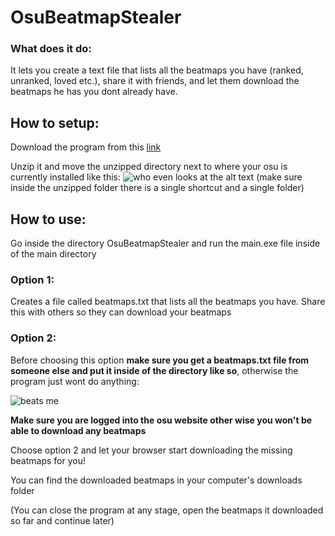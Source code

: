 # OsuBeatmapStealer

### What does it do:
It lets you create a text file that lists all the beatmaps you have (ranked, unranked, loved etc.), share it with friends, and let them download the beatmaps he has you dont already have.


## How to setup:
Download the program from this [link](https://drive.google.com/uc?export=download&id=1EE45jg3JzN7UaU32dQxBKwD3OzqsdgGI)

Unzip it and move the unzipped directory next to where your osu is currently installed like this:
![who even looks at the alt text](https://i.imgur.com/hWw5dbN.png)
(make sure inside the unzipped folder there is a single shortcut and a single folder)


## How to use:
Go inside the directory OsuBeatmapStealer and run the main.exe file inside of the main directory
### Option 1:
Creates a file called beatmaps.txt that lists all the beatmaps you have. Share this with others so they can download your beatmaps
### Option 2:
Before choosing this option **make sure you get a beatmaps.txt file from someone else and put it inside of the directory like so**, otherwise the program just wont do anything:

![beats me](https://i.imgur.com/wJRQojv.png)

**Make sure you are logged into the osu website other wise you won't be able to download any beatmaps**

Choose option 2 and let your browser start downloading the missing beatmaps for you!

You can find the downloaded beatmaps in your computer's downloads folder

(You can close the program at any stage, open the beatmaps it downloaded so far and continue later)


